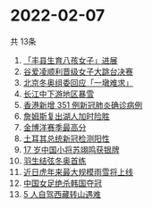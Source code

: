 # 2022-02-07
  共 13条

  <!-- BEGIN -->
  <!-- 最后更新时间:Mon Feb 07 2022 20:09:13 GMT+0000 (Coordinated Universal Time) -->
  1. [「丰县生育八孩女子」进展](https://www.zhihu.com/search?q=丰县)
1. [谷爱凌顺利晋级女子大跳台决赛](https://www.zhihu.com/search?q=谷爱凌)
1. [北京冬奥组委回应「一墩难求」](https://www.zhihu.com/search?q=冰墩墩)
1. [长江中下游地区暴雪](https://www.zhihu.com/search?q=长江中下游地区暴雪)
1. [香港新增 351 例新冠肺炎确诊病例](https://www.zhihu.com/search?q=香港疫情)
1. [詹姆斯复出湖人加时险胜](https://www.zhihu.com/search?q=湖人)
1. [金博洋赛季最高分](https://www.zhihu.com/search?q=金博洋赛季最高分)
1. [土耳其总统新冠检测阳性](https://www.zhihu.com/search?q=土耳其总统)
1. [17 岁中国小将苏翊鸣获银牌](https://www.zhihu.com/search?q=苏翊鸣)
1. [羽生结弦冬奥首练](https://www.zhihu.com/search?q=羽生结弦)
1. [近日虎年来最大规模雨雪将上线](https://www.zhihu.com/search?q=虎年最大规模雨雪将上线)
1. [中国女足绝杀韩国夺冠](https://www.zhihu.com/search?q=中国女足)
1. [5 人自驾西藏转山遇难](https://www.zhihu.com/search?q=西藏转山遇难)
  <!-- END -->
  